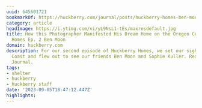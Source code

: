 ```yaml
---
uuid: 645601721
bookmarkOf: https://huckberry.com/journal/posts/huckberry-homes-ben-moon
category: article
headImage: https://i.ytimg.com/vi/yL9NsL1-tEs/maxresdefault.jpg
title: How this Photographer Manifested His Dream Home on the Oregon Coast | Huckberry
  Homes Ep. 2 Ben Moon
domain: huckberry.com
description: For our second episode of Huckberry Homes, we set our sights on the Oregon
  Coast and flew out to see our friends Ben Moon and Sophie Kuller. Read more on the
  Journal.
tags:
- shelter
- huckberry
- huckberry staff
date: '2023-09-05T18:47:12.447Z'
highlights: 
---
```



